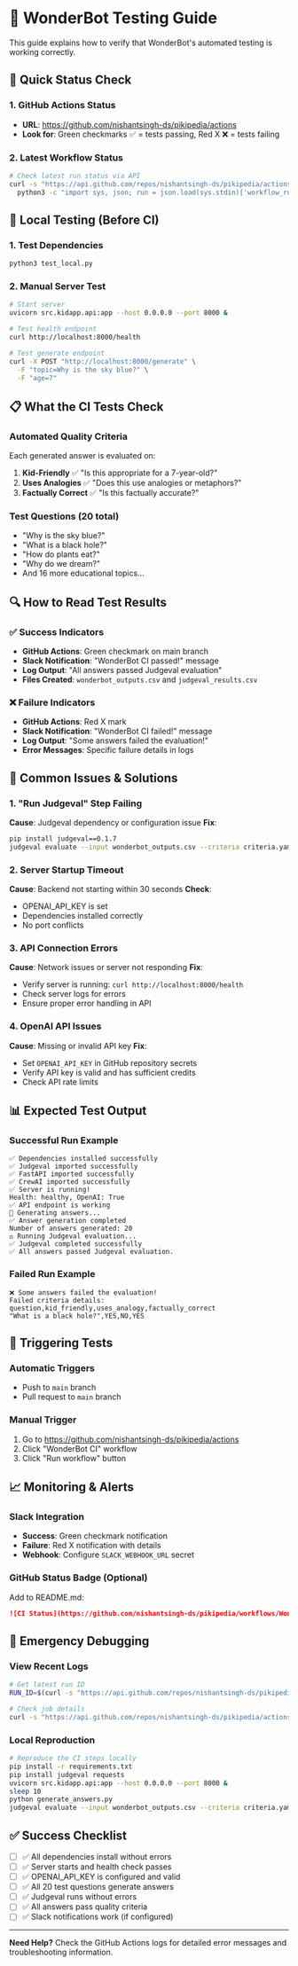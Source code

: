 # 🧪 WonderBot Testing Guide

This guide explains how to verify that WonderBot's automated testing is working correctly.

## 🚀 Quick Status Check

### 1. GitHub Actions Status
- **URL**: https://github.com/nishantsingh-ds/pikipedia/actions
- **Look for**: Green checkmarks ✅ = tests passing, Red X ❌ = tests failing

### 2. Latest Workflow Status
```bash
# Check latest run status via API
curl -s "https://api.github.com/repos/nishantsingh-ds/pikipedia/actions/runs?per_page=1" | \
  python3 -c "import sys, json; run = json.load(sys.stdin)['workflow_runs'][0]; print(f'Status: {run[\"status\"]} / {run[\"conclusion\"]} at {run[\"created_at\"]}')"
```

## 🔧 Local Testing (Before CI)

### 1. Test Dependencies
```bash
python3 test_local.py
```

### 2. Manual Server Test
```bash
# Start server
uvicorn src.kidapp.api:app --host 0.0.0.0 --port 8000 &

# Test health endpoint
curl http://localhost:8000/health

# Test generate endpoint
curl -X POST "http://localhost:8000/generate" \
  -F "topic=Why is the sky blue?" \
  -F "age=7"
```

## 📋 What the CI Tests Check

### Automated Quality Criteria
Each generated answer is evaluated on:

1. **Kid-Friendly** ✅ "Is this appropriate for a 7-year-old?"
2. **Uses Analogies** ✅ "Does this use analogies or metaphors?"
3. **Factually Correct** ✅ "Is this factually accurate?"

### Test Questions (20 total)
- "Why is the sky blue?"
- "What is a black hole?"
- "How do plants eat?"
- "Why do we dream?"
- And 16 more educational topics...

## 🔍 How to Read Test Results

### ✅ Success Indicators
- **GitHub Actions**: Green checkmark on main branch
- **Slack Notification**: "WonderBot CI passed!" message
- **Log Output**: "All answers passed Judgeval evaluation"
- **Files Created**: `wonderbot_outputs.csv` and `judgeval_results.csv`

### ❌ Failure Indicators
- **GitHub Actions**: Red X mark
- **Slack Notification**: "WonderBot CI failed!" message  
- **Log Output**: "Some answers failed the evaluation!"
- **Error Messages**: Specific failure details in logs

## 🐛 Common Issues & Solutions

### 1. "Run Judgeval" Step Failing
**Cause**: Judgeval dependency or configuration issue
**Fix**: 
```bash
pip install judgeval==0.1.7
judgeval evaluate --input wonderbot_outputs.csv --criteria criteria.yaml --output judgeval_results.csv
```

### 2. Server Startup Timeout
**Cause**: Backend not starting within 30 seconds
**Check**: 
- OPENAI_API_KEY is set
- Dependencies installed correctly
- No port conflicts

### 3. API Connection Errors  
**Cause**: Network issues or server not responding
**Fix**:
- Verify server is running: `curl http://localhost:8000/health`
- Check server logs for errors
- Ensure proper error handling in API

### 4. OpenAI API Issues
**Cause**: Missing or invalid API key
**Fix**:
- Set `OPENAI_API_KEY` in GitHub repository secrets
- Verify API key is valid and has sufficient credits
- Check API rate limits

## 📊 Expected Test Output

### Successful Run Example
```
✅ Dependencies installed successfully
✅ Judgeval imported successfully
✅ FastAPI imported successfully  
✅ CrewAI imported successfully
✅ Server is running!
Health: healthy, OpenAI: True
✅ API endpoint is working
📝 Generating answers...
✅ Answer generation completed
Number of answers generated: 20
⚖️ Running Judgeval evaluation...
✅ Judgeval completed successfully
✅ All answers passed Judgeval evaluation.
```

### Failed Run Example
```
❌ Some answers failed the evaluation!
Failed criteria details:
question,kid_friendly,uses_analogy,factually_correct
"What is a black hole?",YES,NO,YES
```

## 🔄 Triggering Tests

### Automatic Triggers
- Push to `main` branch
- Pull request to `main` branch

### Manual Trigger
1. Go to https://github.com/nishantsingh-ds/pikipedia/actions
2. Click "WonderBot CI" workflow
3. Click "Run workflow" button

## 📈 Monitoring & Alerts

### Slack Integration
- **Success**: Green checkmark notification
- **Failure**: Red X notification with details
- **Webhook**: Configure `SLACK_WEBHOOK_URL` secret

### GitHub Status Badge (Optional)
Add to README.md:
```markdown
![CI Status](https://github.com/nishantsingh-ds/pikipedia/workflows/WonderBot%20CI/badge.svg)
```

## 🚨 Emergency Debugging

### View Recent Logs
```bash
# Get latest run ID
RUN_ID=$(curl -s "https://api.github.com/repos/nishantsingh-ds/pikipedia/actions/runs?per_page=1" | python3 -c "import sys, json; print(json.load(sys.stdin)['workflow_runs'][0]['id'])")

# Check job details  
curl -s "https://api.github.com/repos/nishantsingh-ds/pikipedia/actions/runs/$RUN_ID/jobs"
```

### Local Reproduction
```bash
# Reproduce the CI steps locally
pip install -r requirements.txt
pip install judgeval requests
uvicorn src.kidapp.api:app --host 0.0.0.0 --port 8000 &
sleep 10
python generate_answers.py
judgeval evaluate --input wonderbot_outputs.csv --criteria criteria.yaml --output judgeval_results.csv
```

## ✅ Success Checklist

- [ ] ✅ All dependencies install without errors
- [ ] ✅ Server starts and health check passes  
- [ ] ✅ OPENAI_API_KEY is configured and valid
- [ ] ✅ All 20 test questions generate answers
- [ ] ✅ Judgeval runs without errors
- [ ] ✅ All answers pass quality criteria
- [ ] ✅ Slack notifications work (if configured)

---

**Need Help?** Check the GitHub Actions logs for detailed error messages and troubleshooting information.
